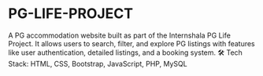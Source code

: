 # PG-LIFE-PROJECT
A PG accommodation website built as part of the Internshala PG Life Project. It allows users to search, filter, and explore PG listings with features like user authentication, detailed listings, and a booking system.  🛠 Tech Stack: HTML, CSS, Bootstrap, JavaScript, PHP, MySQL  
